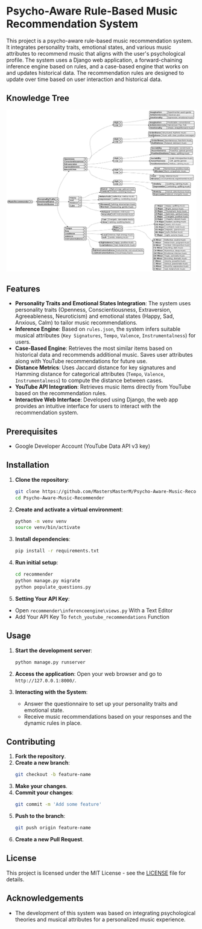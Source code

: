 # Psycho-Aware Rule-Based Music Recommendation System

This project is a psycho-aware rule-based music recommendation system. It integrates personality traits, emotional states, and various music attributes to recommend music that aligns with the user's psychological profile. The system uses a Django web application, a forward-chaining inference engine based on rules, and a case-based engine that works on and updates historical data. The recommendation rules are designed to update over time based on user interaction and historical data.

## Knowledge Tree
![Knowledge Tree](https://github.com/MastersMasterM/Psycho-Aware-Music-Recommender/blob/master/Knowledge%20Tree.png)

## Features

- **Personality Traits and Emotional States Integration**: The system uses personality traits (Openness, Conscientiousness, Extraversion, Agreeableness, Neuroticism) and emotional states (Happy, Sad, Anxious, Calm) to tailor music recommendations.
- **Inference Engine**: Based on `rules.json`, the system infers suitable musical attributes (`Key Signatures`, `Tempo`, `Valence`, `Instrumentalness`) for users.
- **Case-Based Engine**: Retrieves the most similar items based on historical data and recommends additional music. Saves user attributes along with YouTube recommendations for future use.
- **Distance Metrics**: Uses Jaccard distance for key signatures and Hamming distance for categorical attributes (`Tempo`, `Valence`, `Instrumentalness`) to compute the distance between cases.
- **YouTube API Integration**: Retrieves music items directly from YouTube based on the recommendation rules.
- **Interactive Web Interface**: Developed using Django, the web app provides an intuitive interface for users to interact with the recommendation system.

## Prerequisites

- Google Developer Account (YouTube Data API v3 key)

## Installation

1. **Clone the repository**:
    ```bash
    git clone https://github.com/MastersMasterM/Psycho-Aware-Music-Recommender.git
    cd Psycho-Aware-Music-Recommender
    ```

2. **Create and activate a virtual environment**:
    ```bash
    python -m venv venv
    source venv/bin/activate
    ```

3. **Install dependencies**:
    ```bash
    pip install -r requirements.txt
    ```

4. **Run initial setup**:
    ```bash
    cd recommender
    python manage.py migrate
    python populate_questions.py
    ```
5. **Setting Your API Key**:
- Open `recommender\inferenceengine\views.py` With a Text Editor
- Add Your API Key To `fetch_youtube_recommendations` Function
## Usage

1. **Start the development server**:
    ```bash
    python manage.py runserver
    ```

2. **Access the application**:
    Open your web browser and go to `http://127.0.0.1:8000/`.

3. **Interacting with the System**:
    - Answer the questionnaire to set up your personality traits and emotional state.
    - Receive music recommendations based on your responses and the dynamic rules in place.

## Contributing

1. **Fork the repository**.
2. **Create a new branch**:
    ```bash
    git checkout -b feature-name
    ```
3. **Make your changes**.
4. **Commit your changes**:
    ```bash
    git commit -m 'Add some feature'
    ```
5. **Push to the branch**:
    ```bash
    git push origin feature-name
    ```
6. **Create a new Pull Request**.

## License

This project is licensed under the MIT License - see the [LICENSE](LICENSE) file for details.

## Acknowledgements

- The development of this system was based on integrating psychological theories and musical attributes for a personalized music experience.
